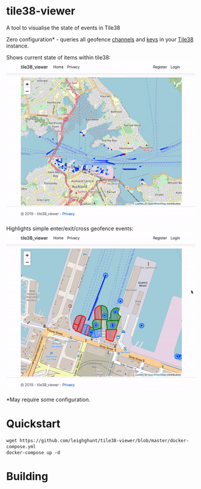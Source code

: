 # tile38-viewer
A tool to visualise the state of events in Tile38

Zero configuration* - queries all geofence [channels](https://tile38.com/commands/setchan/) and [keys](https://tile38.com/commands/keys/) in your [Tile38](https://github.com/tidwall/tile38) instance.

Shows current state of items within tile38:
![Clip1](img/clip1.gif)

Highlights simple enter/exit/cross geofence events:
![Clip2](img/clip2.gif)

*May require some configuration.

# Quickstart
```
wget https://github.com/leighghunt/tile38-viewer/blob/master/docker-compose.yml
docker-compose up -d
```


# Building
```

```

